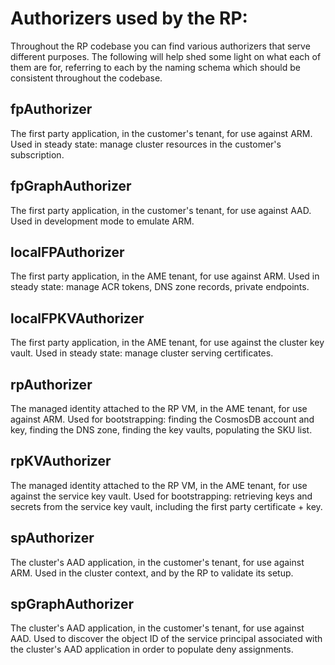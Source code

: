 # Authorizers used by the RP:

Throughout the RP codebase you can find various authorizers that serve different
purposes. The following will help shed some light on what each of them are for,
referring to each by the naming schema which should be consistent throughout the
codebase.

## fpAuthorizer

The first party application, in the customer's tenant, for use against ARM. Used
in steady state: manage cluster resources in the customer's subscription.

## fpGraphAuthorizer

The first party application, in the customer's tenant, for use against AAD. Used
in development mode to emulate ARM.

## localFPAuthorizer

The first party application, in the AME tenant, for use against ARM. Used in
steady state: manage ACR tokens, DNS zone records, private endpoints.

## localFPKVAuthorizer

The first party application, in the AME tenant, for use against the cluster key
vault. Used in steady state: manage cluster serving certificates.

## rpAuthorizer

The managed identity attached to the RP VM, in the AME tenant, for use against
ARM. Used for bootstrapping: finding the CosmosDB account and key, finding the
DNS zone, finding the key vaults, populating the SKU list.

## rpKVAuthorizer

The managed identity attached to the RP VM, in the AME tenant, for use against
the service key vault. Used for bootstrapping: retrieving keys and secrets from
the service key vault, including the first party certificate + key.

## spAuthorizer

The cluster's AAD application, in the customer's tenant, for use against ARM.
Used in the cluster context, and by the RP to validate its setup.

## spGraphAuthorizer

The cluster's AAD application, in the customer's tenant, for use against AAD.
Used to discover the object ID of the service principal associated with the
cluster's AAD application in order to populate deny assignments.
